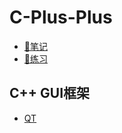 # C-Plus-Plus

- [:notebook_with_decorative_cover:笔记](./note/README.md)
- [:pencil:练习](./exercise/README.md)

## C++ GUI框架
- [QT]()
